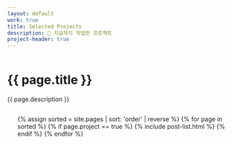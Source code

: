 ```yaml
---
layout: default
work: true
title: Selected Projects
description: 🎁 지금까지 작업한 프로젝트
project-header: true
---
```

<div class='o-grid'>
    <div class='o-grid__col o-grid__col--full'>
        <div class='o-grid__head o-grid__head--full'>
            <hr style='visibility:hidden'>
                <h1 class='c-page__title'>{{ page.title }}</h1>
                <p class='c-page__subtitle'>{{ page.description }}</p>
            <hr style='visibility:hidden'>
        </div>
        <ul class='c-list'>
            {% assign sorted = site.pages | sort: 'order' | reverse %}
            {% for page in sorted %}
                {% if page.project == true %}
                    {% include post-list.html %}
                {% endif %}
            {% endfor %}
        </ul>
    </div>
</div>
